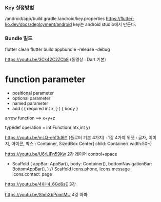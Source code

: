 
### Key 설정방법
<app dir>/android/app/build.gradle
<app dir>/android/key.properties
 https://flutter-ko.dev/docs/deployment/android
 key는 android studio에서 만든다.
 
### Bundle 빌드

flutter clean
flutter build appbundle -release -debug



https://youtu.be/3Ck42C2ZCb8 (동영상 : Dart 기본)

# function parameter
* positional parameter
* optional parameter
* named parameter
* add ( { required int x, } ) { body }


arrow function
 ==> x+y+z
 
typedef operation = int Function(intx,int y)

https://youtu.be/mLQ-ehf3d6Y (플로터 기본 4가지) : 1강
4가지 위젯 : 글자, 이미지, 아이콘, 
  박스 : Container, SizedBox
  Center(
  child: Container( width:50~)
  
  
https://youtu.be/U6rLIFn59Kw 2강 레이어 control+space
* Scaffold (
    appBar: AppBar(),
    body: Container(),
    bottomNavigationBar: BottomAppBar(),
    ) // Scaffold
    Icons.phone, 
    Icons.message
    Icons.contact_page
    
 https://youtu.be/4KH4_6Gd6sE 3강
 
 https://youtu.be/ShmXbPpmIMU 4강 아파
